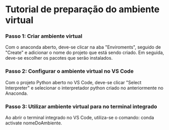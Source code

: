 # Tutorial de preparação do ambiente virtual

<h3>Passo 1: Criar ambiente virtual </h3>

Com o anaconda aberto, deve-se clicar na aba "Enviroments", seguido de "Create" e adicionar o nome do projeto que está sendo criado. Em seguida, deve-se escolher os pacotes que serão instalados.

<h3>Passo 2: Configurar o ambiente virtual no VS Code</h3>

Com o projeto Python aberto no VS Code, deve-se clicar "Select Interpreter" e selecionar o interpretador python criado no anteriormente no Anaconda.

<h3>Passo 3: Utilizar ambiente virtual para no terminal integrado</h3>

Ao abrir o terminal integrado no VS Code, utiliza-se o comando: conda activate nomeDoAmbiente.